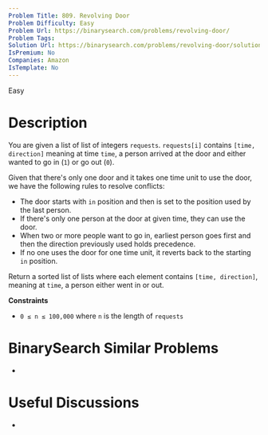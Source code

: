 ```yaml
---
Problem Title: 809. Revolving Door
Problem Difficulty: Easy
Problem Url: https://binarysearch.com/problems/revolving-door/
Problem Tags: 
Solution Url: https://binarysearch.com/problems/revolving-door/solutions/
IsPremium: No
Companies: Amazon
IsTemplate: No
---
```


<span style="color: ;">Easy</span>

# Description

You are given a list of list of integers `requests`. `requests[i]` contains `[time, direction]` meaning at time `time`, a person arrived at the door and either wanted to go in (`1`) or go out (`0`).

Given that there's only one door and it takes one time unit to use the door, we have the following rules to resolve conflicts:

- The door starts with `in` position and then is set to the position used by the last person.
- If there's only one person at the door at given time, they can use the door.
- When two or more people want to go in, earliest person goes first and then the direction previously used holds precedence.
- If no one uses the door for one time unit, it reverts back to the starting `in` position.

Return a sorted list of lists where each element contains `[time, direction]`, meaning at `time`, a person either went in or out.

**Constraints**
- `0 ≤ n ≤ 100,000` where `n` is the length of `requests`

# BinarySearch Similar Problems

- []()

# Useful Discussions

- []()
